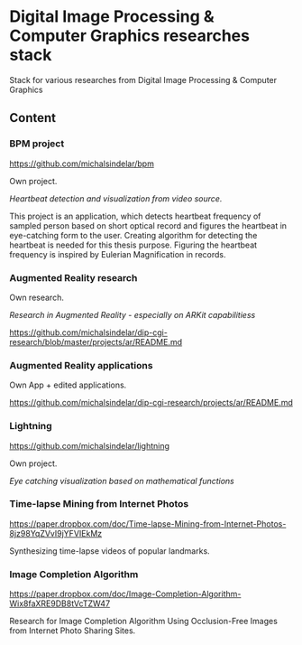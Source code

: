 # Digital Image Processing & Computer Graphics researches stack

Stack for various researches from Digital Image Processing &amp; Computer Graphics


## Content

### BPM project

https://github.com/michalsindelar/bpm

Own project.

_Heartbeat detection and visualization from video source._

This project is an application, which detects heartbeat frequency of sampled person based on short optical record and figures the heartbeat in eye-catching form to the user. Creating algorithm for detecting the heartbeat is needed for this thesis purpose. Figuring the heartbeat frequency is inspired by Eulerian Magnification in records.


### Augmented Reality research

Own research.

_Research in Augmented Reality - especially on ARKit capabilitiess_

https://github.com/michalsindelar/dip-cgi-research/blob/master/projects/ar/README.md


### Augmented Reality applications

Own App + edited applications.

https://github.com/michalsindelar/dip-cgi-research/projects/ar/README.md


### Lightning

https://github.com/michalsindelar/lightning

Own project. 

_Eye catching visualization based on mathematical functions_

### Time-lapse Mining from Internet Photos


https://paper.dropbox.com/doc/Time-lapse-Mining-from-Internet-Photos-8jz98YqZVvI9jYFVIEkMz

Synthesizing time-lapse videos of popular landmarks.

### Image Completion Algorithm

https://paper.dropbox.com/doc/Image-Completion-Algorithm-Wix8faXRE9DB8tVcTZW47

Research for Image Completion Algorithm Using Occlusion-Free Images from Internet Photo Sharing Sites.
